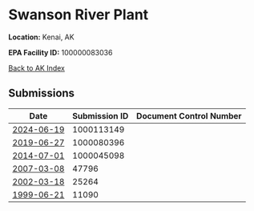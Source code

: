 # Swanson River Plant

**Location:** Kenai, AK

**EPA Facility ID:** 100000083036

[Back to AK Index](../../index.md)

## Submissions

| Date | Submission ID | Document Control Number |
|------|--------------|-------------------------|
| [2024-06-19](submissions/1000113149.md) | 1000113149 |  |
| [2019-06-27](submissions/1000080396.md) | 1000080396 |  |
| [2014-07-01](submissions/1000045098.md) | 1000045098 |  |
| [2007-03-08](submissions/47796.md) | 47796 |  |
| [2002-03-18](submissions/25264.md) | 25264 |  |
| [1999-06-21](submissions/11090.md) | 11090 |  |
